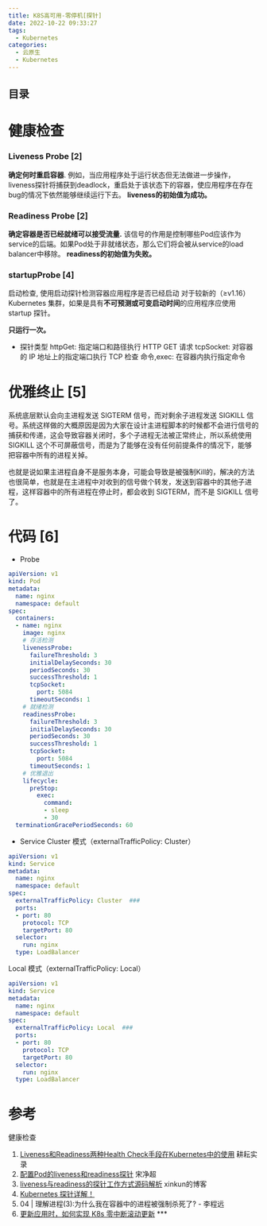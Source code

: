 ```yaml
---
title: K8S高可用-零停机[探针]
date: 2022-10-22 09:33:27
tags:
  - Kubernetes
categories: 
  - 云原生
  - Kubernetes
---
```


<p></p>
<!-- more -->

## 目录
<!-- toc -->


# 健康检查
### Liveness Probe [2]
**确定何时重启容器**. 例如，当应用程序处于运行状态但无法做进一步操作，liveness探针将捕获到deadlock，重启处于该状态下的容器，使应用程序在存在bug的情况下依然能够继续运行下去。
**liveness的初始值为成功。**

### Readiness Probe  [2]
**确定容器是否已经就绪可以接受流量.** 该信号的作用是控制哪些Pod应该作为service的后端。如果Pod处于非就绪状态，那么它们将会被从service的load balancer中移除。
**readiness的初始值为失败。**

### startupProbe [4]
启动检查, 使用启动探针检测容器应用程序是否已经启动
对于较新的（≥v1.16）Kubernetes 集群，如果是具有**不可预测或可变启动时间**的应用程序应使用 startup 探针。

**只运行一次。**




+ 探针类型
httpGet: 指定端口和路径执行 HTTP GET 请求
tcpSocket: 对容器的 IP 地址上的指定端口执行 TCP 检查
命令,exec: 在容器内执行指定命令

# 优雅终止 [5]

  系统底层默认会向主进程发送 SIGTERM 信号，而对剩余子进程发送 SIGKILL 信号。系统这样做的大概原因是因为大家在设计主进程脚本的时候都不会进行信号的捕获和传递，这会导致容器关闭时，多个子进程无法被正常终止，所以系统使用 SIGKILL 这个不可屏蔽信号，而是为了能够在没有任何前提条件的情况下，能够把容器中所有的进程关掉。

  也就是说如果主进程自身不是服务本身，可能会导致是被强制Kill的，解决的方法也很简单，也就是在主进程中对收到的信号做个转发，发送到容器中的其他子进程，这样容器中的所有进程在停止时，都会收到 SIGTERM，而不是 SIGKILL 信号了。


# 代码 [6]
+ Probe
``` yml
apiVersion: v1
kind: Pod
metadata:
  name: nginx
  namespace: default
spec:
  containers:
  - name: nginx
    image: nginx
    # 存活检测
    livenessProbe:
      failureThreshold: 3
      initialDelaySeconds: 30
      periodSeconds: 30
      successThreshold: 1
      tcpSocket:
        port: 5084
      timeoutSeconds: 1
    # 就绪检测
    readinessProbe:
      failureThreshold: 3
      initialDelaySeconds: 30
      periodSeconds: 30
      successThreshold: 1
      tcpSocket:
        port: 5084
      timeoutSeconds: 1
    # 优雅退出
    lifecycle: 
      preStop: 
        exec: 
          command: 
          - sleep
          - 30
  terminationGracePeriodSeconds: 60
```

+ Service
Cluster 模式（externalTrafficPolicy: Cluster）
``` yml
apiVersion: v1
kind: Service
metadata:
  name: nginx
  namespace: default
spec:
  externalTrafficPolicy: Cluster  ###
  ports:
  - port: 80
    protocol: TCP
    targetPort: 80
  selector:
    run: nginx
  type: LoadBalancer

```


Local 模式（externalTrafficPolicy: Local）
``` yml
apiVersion: v1
kind: Service
metadata:
  name: nginx
  namespace: default
spec:
  externalTrafficPolicy: Local  ###
  ports:
  - port: 80
    protocol: TCP
    targetPort: 80
  selector:
    run: nginx
  type: LoadBalancer
```

# 参考
健康检查
1. [Liveness和Readiness两种Health Check手段在Kubernetes中的使用](https://blog.51cto.com/3842834/2317986)  耕耘实录
2. [配置Pod的liveness和readiness探针](https://github.com/rootsongjc/kubernetes-handbook/blob/master/guide/configure-liveness-readiness-probes.md)  宋净超
3. [liveness与readiness的探针工作方式源码解析](https://www.cnblogs.com/xuxinkun/p/11785521.html)  xinkun的博客
4. [Kubernetes 探针详解！](https://mp.weixin.qq.com/s/wT_NQF9xYfKD3wVm6yUUMw) 
5. 04 | 理解进程(3):为什么我在容器中的进程被强制杀死了? -  李程远 
6. [更新应用时，如何实现 K8s 零中断滚动更新](https://blog.csdn.net/alisystemsoftware/article/details/106520606) ***

